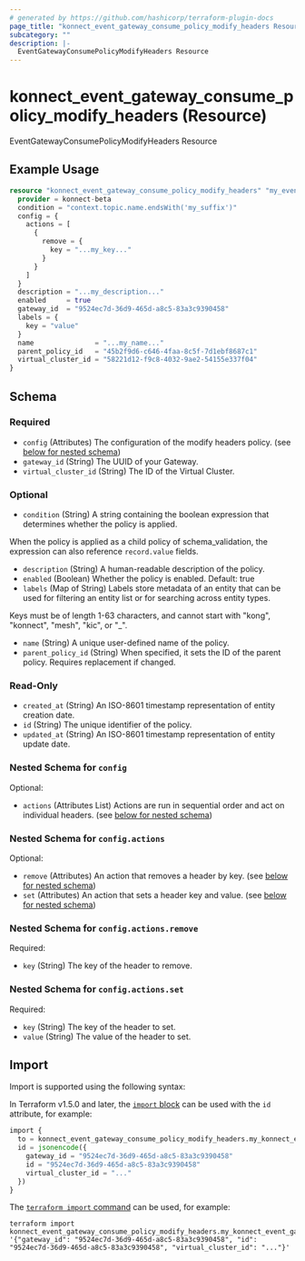 ```yaml
---
# generated by https://github.com/hashicorp/terraform-plugin-docs
page_title: "konnect_event_gateway_consume_policy_modify_headers Resource - terraform-provider-konnect-beta"
subcategory: ""
description: |-
  EventGatewayConsumePolicyModifyHeaders Resource
---
```


# konnect_event_gateway_consume_policy_modify_headers (Resource)

EventGatewayConsumePolicyModifyHeaders Resource

## Example Usage

```terraform
resource "konnect_event_gateway_consume_policy_modify_headers" "my_eventgatewayconsumepolicymodifyheaders" {
  provider = konnect-beta
  condition = "context.topic.name.endsWith('my_suffix')"
  config = {
    actions = [
      {
        remove = {
          key = "...my_key..."
        }
      }
    ]
  }
  description = "...my_description..."
  enabled     = true
  gateway_id  = "9524ec7d-36d9-465d-a8c5-83a3c9390458"
  labels = {
    key = "value"
  }
  name               = "...my_name..."
  parent_policy_id   = "45b2f9d6-c646-4faa-8c5f-7d1ebf8687c1"
  virtual_cluster_id = "58221d12-f9c8-4032-9ae2-54155e337f04"
}
```

<!-- schema generated by tfplugindocs -->
## Schema

### Required

- `config` (Attributes) The configuration of the modify headers policy. (see [below for nested schema](#nestedatt--config))
- `gateway_id` (String) The UUID of your Gateway.
- `virtual_cluster_id` (String) The ID of the Virtual Cluster.

### Optional

- `condition` (String) A string containing the boolean expression that determines whether the policy is applied.

When the policy is applied as a child policy of schema_validation, the expression can also reference
`record.value` fields.
- `description` (String) A human-readable description of the policy.
- `enabled` (Boolean) Whether the policy is enabled. Default: true
- `labels` (Map of String) Labels store metadata of an entity that can be used for filtering an entity list or for searching across entity types. 

Keys must be of length 1-63 characters, and cannot start with "kong", "konnect", "mesh", "kic", or "_".
- `name` (String) A unique user-defined name of the policy.
- `parent_policy_id` (String) When specified, it sets the ID of the parent policy. Requires replacement if changed.

### Read-Only

- `created_at` (String) An ISO-8601 timestamp representation of entity creation date.
- `id` (String) The unique identifier of the policy.
- `updated_at` (String) An ISO-8601 timestamp representation of entity update date.

<a id="nestedatt--config"></a>
### Nested Schema for `config`

Optional:

- `actions` (Attributes List) Actions are run in sequential order and act on individual headers. (see [below for nested schema](#nestedatt--config--actions))

<a id="nestedatt--config--actions"></a>
### Nested Schema for `config.actions`

Optional:

- `remove` (Attributes) An action that removes a header by key. (see [below for nested schema](#nestedatt--config--actions--remove))
- `set` (Attributes) An action that sets a header key and value. (see [below for nested schema](#nestedatt--config--actions--set))

<a id="nestedatt--config--actions--remove"></a>
### Nested Schema for `config.actions.remove`

Required:

- `key` (String) The key of the header to remove.


<a id="nestedatt--config--actions--set"></a>
### Nested Schema for `config.actions.set`

Required:

- `key` (String) The key of the header to set.
- `value` (String) The value of the header to set.

## Import

Import is supported using the following syntax:

In Terraform v1.5.0 and later, the [`import` block](https://developer.hashicorp.com/terraform/language/import) can be used with the `id` attribute, for example:

```terraform
import {
  to = konnect_event_gateway_consume_policy_modify_headers.my_konnect_event_gateway_consume_policy_modify_headers
  id = jsonencode({
    gateway_id = "9524ec7d-36d9-465d-a8c5-83a3c9390458"
    id = "9524ec7d-36d9-465d-a8c5-83a3c9390458"
    virtual_cluster_id = "..."
  })
}
```

The [`terraform import` command](https://developer.hashicorp.com/terraform/cli/commands/import) can be used, for example:

```shell
terraform import konnect_event_gateway_consume_policy_modify_headers.my_konnect_event_gateway_consume_policy_modify_headers '{"gateway_id": "9524ec7d-36d9-465d-a8c5-83a3c9390458", "id": "9524ec7d-36d9-465d-a8c5-83a3c9390458", "virtual_cluster_id": "..."}'
```
